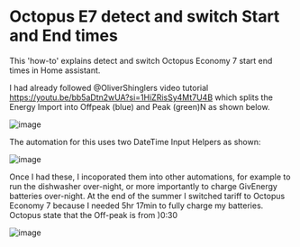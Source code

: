 # Octopus E7 detect and switch Start and End times

This 'how-to' explains detect and switch Octopus Economy 7 start end times in Home assistant.

I had already followed @OliverShinglers video tutorial https://youtu.be/bb5aDtn2wUA?si=1HiZRisSy4Mt7U4B which splits the Energy Import into Offpeak (blue) and Peak (green)N as shown below.

![image](https://github.com/PhillyGilly/OctopusE7startend/assets/56273663/1a56fbfb-7bb2-48dd-9ea4-dd877ee0f76e)

The automation for this uses two DateTime Input Helpers as shown:

![image](https://github.com/PhillyGilly/OctopusE7startend/assets/56273663/17743ba3-db5a-4d38-9d67-c348f4a92521)

Once I had these, I incoporated them into other automations, for example to run the dishwasher over-night, or more importantly to charge GivEnergy batteries over-night.
At the end of the summer I switched tariff to Octopus Economy 7 because I needed 5hr 17min to fully charge my batteries.
Octopus state that the Off-peak is from )0:30 


![image](https://github.com/PhillyGilly/OctopusE7startend/assets/56273663/1ae069d9-b430-4803-a21c-3ba908dd30e7)
 
